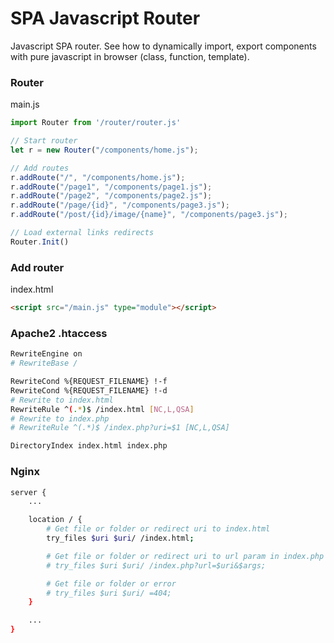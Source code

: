 # SPA Javascript Router
Javascript SPA router. See how to dynamically import, export components with pure javascript in browser (class, function, template). 

### Router
main.js
```js
import Router from '/router/router.js'

// Start router
let r = new Router("/components/home.js");

// Add routes
r.addRoute("/", "/components/home.js");
r.addRoute("/page1", "/components/page1.js");
r.addRoute("/page2", "/components/page2.js");
r.addRoute("/page/{id}", "/components/page3.js");
r.addRoute("/post/{id}/image/{name}", "/components/page3.js");

// Load external links redirects
Router.Init()
```

### Add router
index.html
```html
<script src="/main.js" type="module"></script>
```

### Apache2 .htaccess
```bash
RewriteEngine on
# RewriteBase /

RewriteCond %{REQUEST_FILENAME} !-f
RewriteCond %{REQUEST_FILENAME} !-d
# Rewrite to index.html
RewriteRule ^(.*)$ /index.html [NC,L,QSA]
# Rewrite to index.php
# RewriteRule ^(.*)$ /index.php?uri=$1 [NC,L,QSA]

DirectoryIndex index.html index.php
```

### Nginx
```bash
server {
	...

	location / {
		# Get file or folder or redirect uri to index.html
		try_files $uri $uri/ /index.html;

		# Get file or folder or redirect uri to url param in index.php
		# try_files $uri $uri/ /index.php?url=$uri&$args;

		# Get file or folder or error
		# try_files $uri $uri/ =404;
	}

	...
}
```